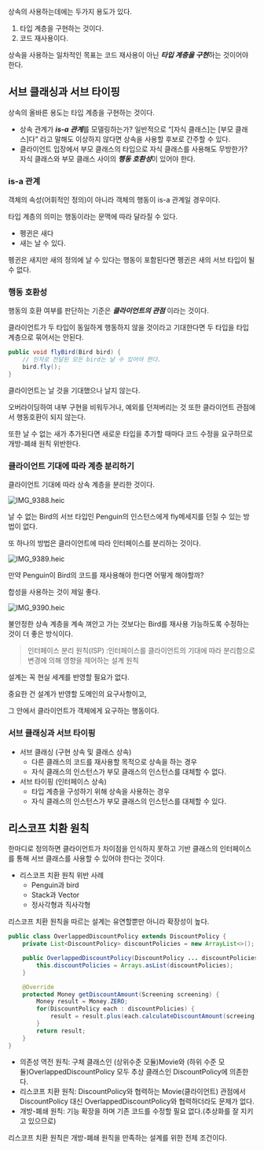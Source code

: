 상속의 사용하는데에는 두가지 용도가 있다. 

1. 타입 계층을 구현하는 것이다.
2. 코드 재사용이다.

상속을 사용하는 일차적인 목표는 코드 재사용이 아닌 ***타입 계층을 구현***하는 것이어야 한다.

## 서브 클래싱과 서브 타이핑

상속의 올바른 용도는 타입 계층을 구현하는 것이다.

- 상속 관계가 ***is-a 관계***를 모델링하는가?
일반적으로 “[자식 클래스]는 [부모 클래스]다” 라고 말해도 이상하지 않다면 상속을 사용할 후보로 간주할 수 있다.
- 클라이언트 입장에서 부모 클래스의 타입으로 자식 클래스를 사용해도 무방한가?
자식 클래스와 부모 클래스 사이의 ***행동 호환성***이 있어야 한다.

### is-a 관계

객체의 속성(어휘적인 정의)이 아니라 객체의 행동이 is-a 관계일 경우이다.

타입 계층의 의미는 행동이라는 문맥에 따라 달라질 수 있다.

- 펭귄은 새다
- 새는 날 수 있다.

펭귄은 새지만 새의 정의에 날 수 있다는 행동이 포함된다면 펭귄은 새의 서브 타입이 될 수 없다.

### 행동 호환성

행동의 호환 여부를 판단하는 기준은 ***클라이언트의 관점*** 이라는 것이다.

클라이언트가 두 타입이 동일하게 행동하지 않을 것이라고 기대한다면 두 타입을 타입 계층으로 묶어서는 안된다.

```java
public void flyBird(Bird bird) {
	// 인자로 전달된 모든 bird는 날 수 있어야 한다.
	bird.fly();
}
```

클라이언트는 날 것을 기대했으나 날지 않는다.

오버라이딩하여 내부 구현을 비워두거나, 예외를 던져버리는 것 또한 클라이언트 관점에서 행동호환이 되지 않는다. 

또한 날 수 없는 새가 추가된다면 새로운 타입을 추가할 때마다 코드 수정을 요구하므로 개방-폐쇄 원칙 위반한다.

### 클라이언트 기대에 따라 계층 분리하기

  클라이언트 기대에 따라 상속 계층을 분리한 것이다.

![IMG_9388.heic](https://s3-us-west-2.amazonaws.com/secure.notion-static.com/334a1247-ce61-4bcf-8da8-cc655a5e15c7/IMG_9388.heic)

날 수 없는 Bird의 서브 타입인 Penguin의 인스턴스에게 fly메세지를 던질 수 있는 방법이 없다.

또 하나의 방법은 클라이언트에 따라 인터페이스를 분리하는 것이다.

![IMG_9389.heic](https://s3-us-west-2.amazonaws.com/secure.notion-static.com/29a7d7b2-6d52-4ae3-b494-0247adbe40de/IMG_9389.heic)

만약 Penguin이 Bird의 코드를 재사용해야 한다면 어떻게 해야할까?

합성을 사용하는 것이 제일 좋다.

![IMG_9390.heic](https://s3-us-west-2.amazonaws.com/secure.notion-static.com/90eb0aab-1958-4fe2-b8d6-6a76fea9b176/IMG_9390.heic)

불안정한 상속 계층을 계속 껴안고 가는 것보다는 Bird를 재사용 가능하도록 수정하는 것이 더 좋은 방식이다.

> 인터페이스 분리 원칙(ISP)
:인터페이스를 클라이언트의 기대에 따라 분리함으로 변경에 의해 영향을 제어하는 설계 원칙
> 

설계는 꼭 현실 세계를 반영할 필요가 없다.

중요한 건 설계가 반영할 도메인의 요구사항이고,

그 안에서 클라이언트가 객체에게 요구하는 행동이다.

### 서브 클래싱과 서브 타이핑

- 서브 클래싱 (구현 상속 및 클래스 상속)
    - 다른 클래스의 코드를 재사용할 목적으로 상속을 하는 경우
    - 자식 클래스의 인스턴스가 부모 클래스의 인스턴스를 대체할 수 없다.
- 서브 타이핑 (인터페이스 상속)
    - 타입 계층을 구성하기 위해 상속을 사용하는 경우
    - 자식 클래스의 인스턴스가 부모 클래스의 인스턴스를 대체할 수 있다.

## 리스코프 치환 원칙

한마디로 정의하면 클라이언트가 차이점을 인식하지 못하고 기반 클래스의 인터페이스를 통해 서브 클래스를 사용할 수 있어야 한다는 것이다.

- 리스코프 치환 원칙 위반 사례
    - Penguin과 bird
    - Stack과 Vector
    - 정사각형과 직사각형

리스코프 치환 원칙을 따르는 설계는 유연할뿐만 아니라 확장성이 높다.

```java
public class OverlappedDiscountPolicy extends DiscountPolicy {
	private List<DiscountPolicy> discountPolicies = new ArrayList<>();

	public OverlappedDiscountPolicy(DiscountPolicy ... discountPolicies) {
		this.discountPolicies = Arrays.asList(discountPolicies);
	}

	@Override
	protected Money getDiscountAmount(Screening screening) {
		Money result = Money.ZERO;
		for(DiscountPolicy each : discountPolicies) {
			result = result.plus(each.calculateDiscountAmount(screeing));
		}
		return result;
	}
}
```

- 의존성 역전 원칙: 구체 클래스인 (상위수준 모듈)Movie와 (하위 수준 모듈)OverlappedDiscountPolicy 모두 추상 클래스인 DiscountPolicy에 의존한다.
- 리스코프 치환 원칙: DiscountPolicy와 협력하는 Movie(클라이언트) 관점에서 DiscountPolicy 대신 OverlappedDiscountPolicy와 협력하더라도 문제가 없다.
- 개방-폐쇄 원칙: 기능 확장을 하며 기존 코드를 수정할 필요 없다.(추상화를 잘 지키고 있으므로)

리스코프 치환 원칙은 개방-폐쇄 원칙을 만족하는 설계를 위한 전제 조건이다.
